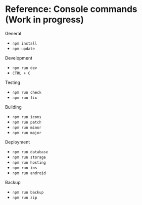 # Reference: Console commands (Work in progress)

General
- `npm install`
- `npm update`

Development
- `npm run dev`
- `CTRL + C`

Testing
- `npm run check`
- `npm run fix`

Building
- `npm run icons`
- `npm run patch`
- `npm run minor`
- `npm run major`

Deployment
- `npm run database`
- `npm run storage`
- `npm run hosting`
- `npm run ios`
- `npm run android`

Backup
- `npm run backup`
- `npm run zip`
